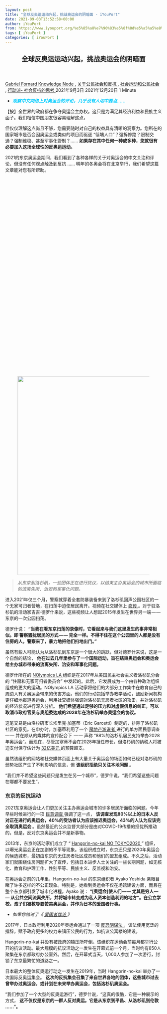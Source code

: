 ```yaml
---
layout: post
title: "全球反奥运运动兴起，挑战奥运会的阴暗面 - iYouPort"
date: 2021-09-03T13:52:58+00:00
author: iYouPort
from: https://www.iyouport.org/%e5%85%a8%e7%90%83%e5%8f%8d%e5%a5%a5%e8%bf%90%e8%bf%90%e5%8a%a8%e5%85%b4%e8%b5%b7%ef%bc%8c%e6%8c%91%e6%88%98%e5%a5%a5%e8%bf%90%e4%bc%9a%e7%9a%84%e9%98%b4%e6%9a%97%e9%9d%a2/
tags: [ iYouPort ]
categories: [ iYouPort ]
---
```


<article class="post-17168 post type-post status-publish format-standard has-post-thumbnail hentry category-knowledge-node category-45 category-32 category-33 tag-olympics tag-protest tag-resistance" id="post-17168">
 <header class="entry-header">
  <h1 class="entry-title">
   全球反奥运运动兴起，挑战奥运会的阴暗面
  </h1>
 </header>
 <div class="entry-meta">
  <span class="byline">
   <a href="https://www.iyouport.org/author/gabrielfornard/" rel="author" title="文章作者 Gabriel Fornard">
    Gabriel Fornard
   </a>
  </span>
  <span class="cat-links">
   <a href="https://www.iyouport.org/category/knowledge-node/" rel="category tag">
    Knowledge Node
   </a>
   ,
   <a href="https://www.iyouport.org/category/%e5%85%b3%e4%ba%8e%e5%85%ac%e6%b0%91%e7%a4%be%e4%bc%9a%e5%92%8c%e5%8f%8d%e6%8a%97/" rel="category tag">
    关于公民社会和反抗
   </a>
   ,
   <a href="https://www.iyouport.org/category/%e7%a4%be%e4%bc%9a%e8%bf%90%e5%8a%a8%e5%92%8c%e5%85%ac%e6%b0%91%e7%a4%be%e4%bc%9a/" rel="category tag">
    社会运动和公民社会
   </a>
   ,
   <a href="https://www.iyouport.org/category/%e8%a1%8c%e5%8a%a8%e6%b4%be-%e7%a4%be%e4%bc%9a%e5%8f%8d%e6%8a%97%e7%9a%84%e6%80%9d%e8%80%83/" rel="category tag">
    行动派- 社会反抗的思考
   </a>
  </span>
  <span class="published-on">
   <time class="entry-date published" datetime="2021-09-03T21:52:58+08:00">
    2021年9月3日
   </time>
   <time class="updated" datetime="2021-12-20T22:16:48+08:00">
    2021年12月20日
   </time>
  </span>
  <span class="word-count">
   1 Minute
  </span>
 </div>
 <div class="entry-content">
  <ul>
   <li>
    <span style="color: #00ccff;">
     <em>
      <strong>
       观察中文网络上对奥运会的评论，几乎没有人切中要点……
      </strong>
     </em>
    </span>
   </li>
  </ul>
  <p>
   【按】全世界的政府都在争夺奥运会主办权。这只是为满足其经济利益和民族主义面子。我们相信中国朋友很容易理解这点，
  </p>
  <p>
   但仅仅理解这点尚且不够，您需要随时对自己的权益具有清晰的洞察力。您所在的国家城市是否会因奥运会或类似的项目而驱逐 “低端人口”？强拆修路？限制交通？强制维稳、甚至军事化管制？……
   <strong>
    如果存在其中任何一种或多种，您就很有必要加入这场全球性的反奥运运动。
   </strong>
  </p>
  <p>
   2021的东京奥运会期间，我们看到了各种各样的关于对奥运会的中文关注和评论，但没有任何观点触及到反抗 …… 明年的冬奥会将在北京举行，我们希望这篇文章能对您有所帮助。
  </p>
  <div class="captioned-image-container">
   <figure>
    <a class="image-link image2 image2-638-728" href="https://i0.wp.com/cdn.substack.com/image/fetch/f_auto,q_auto:good,fl_progressive:steep/https%3A%2F%2Fbucketeer-e05bbc84-baa3-437e-9518-adb32be77984.s3.amazonaws.com%2Fpublic%2Fimages%2F76eead5d-bd26-482f-a177-99617c7b7b46_1067x638.png?ssl=1" rel="nofollow noopener" target="_blank">
     <img alt="" class="sizing-default aligncenter jetpack-lazy-image" data-attrs='{"src":"https://bucketeer-e05bbc84-baa3-437e-9518-adb32be77984.s3.amazonaws.com/public/images/76eead5d-bd26-482f-a177-99617c7b7b46_1067x638.png","fullscreen":null,"height":638,"width":1067,"resizeWidth":null,"bytes":null,"alt":null,"title":null,"type":null,"href":null}' data-lazy-src="https://i2.wp.com/cdn.substack.com/image/fetch/w_1100,c_limit,f_auto,q_auto:good,fl_progressive:steep/https%3A%2F%2Fbucketeer-e05bbc84-baa3-437e-9518-adb32be77984.s3.amazonaws.com%2Fpublic%2Fimages%2F76eead5d-bd26-482f-a177-99617c7b7b46_1067x638.png?resize=728%2C638&amp;is-pending-load=1#038;ssl=1" data-recalc-dims="1" height="638" src="https://i2.wp.com/cdn.substack.com/image/fetch/w_1100,c_limit,f_auto,q_auto:good,fl_progressive:steep/https%3A%2F%2Fbucketeer-e05bbc84-baa3-437e-9518-adb32be77984.s3.amazonaws.com%2Fpublic%2Fimages%2F76eead5d-bd26-482f-a177-99617c7b7b46_1067x638.png?resize=728%2C638&amp;ssl=1" srcset="data:image/gif;base64,R0lGODlhAQABAIAAAAAAAP///yH5BAEAAAAALAAAAAABAAEAAAIBRAA7" width="728"/>
     <noscript>
      <img alt="" class="sizing-default aligncenter" data-attrs='{"src":"https://bucketeer-e05bbc84-baa3-437e-9518-adb32be77984.s3.amazonaws.com/public/images/76eead5d-bd26-482f-a177-99617c7b7b46_1067x638.png","fullscreen":null,"height":638,"width":1067,"resizeWidth":null,"bytes":null,"alt":null,"title":null,"type":null,"href":null}' data-recalc-dims="1" height="638" src="https://i2.wp.com/cdn.substack.com/image/fetch/w_1100,c_limit,f_auto,q_auto:good,fl_progressive:steep/https%3A%2F%2Fbucketeer-e05bbc84-baa3-437e-9518-adb32be77984.s3.amazonaws.com%2Fpublic%2Fimages%2F76eead5d-bd26-482f-a177-99617c7b7b46_1067x638.png?resize=728%2C638&amp;ssl=1" width="728"/>
     </noscript>
    </a>
   </figure>
  </div>
  <blockquote>
   <p>
    <em>
     从东京到洛杉矶，一些团体正在进行抗议，以结束主办奥运会的城市所面临的流离失所、治安和军事化问题。
    </em>
   </p>
  </blockquote>
  <p>
   进入2021年仅三个月，警察就穿着全套防暴装备来到了洛杉矶回声公园社区的一个无家可归者营地，在扫荡中迫使居民离开。视频在社交媒体上
   <a href="https://www.latimes.com/california/story/2021-04-03/echo-park-lake-homeless-housing-los-angeles?_amp=true" rel="">
    疯传
   </a>
   。对于驻洛杉矶的活动家吉吉·德罗什来说，这些视频让人想起2015年发生在世界另一端 — — 东京的一次公园扫荡。
  </p>
  <p>
   德罗什说：
   <strong>
    “当我在看东京扫荡的录像时，它看起来与我们这里发生的事非常相似。即 警察骚扰居民的方式 — — 完全一样。不得不住在这个公园里的人都是没有住房的人，警察来了，暴力地把他们扫地出门。”
   </strong>
  </p>
  <p>
   虽然有些人可能认为从洛杉矶到东京是一个很大的跳跃，但对德罗什来说，这是一个自然的结论，
   <strong>
    他在过去几年里参与了一个国际运动，旨在结束奥运会和奥运会给主办城市带来的流离失所、治安和军事化问题。
   </strong>
  </p>
  <p>
   德罗什所在的
   <a href="https://nolympicsla.com/" rel="">
    NOlympics LA
   </a>
   组织是在2017年从美国民主社会主义者洛杉矶分会的 “住房和无家可归者委员会” 中发起的。此后，它发展成为一个由各种政治组织组成的更大的运动。NOlympics LA 活动家将他们的大部分工作集中在教育自己的周边人有关奥运会带来的伤害方面。他们的行动包括举办教学活动，鼓励新闻机构更仔细地报道奥运会，利用社交媒体强调对洛杉矶无房者社区的攻击，并对洛杉矶的经济状况进行深入分析。
   <strong>
    他们希望通过足够的压力和对虚假信息的纠正，可以取消市政府官员与奥组委达成的2028年在洛杉矶举办奥运会的协议。
   </strong>
  </p>
  <p>
   这笔交易是由洛杉矶市长埃里克·加塞蒂（Eric Garcetti）制定的，排除了洛杉矶社区的意见。在申办时，加塞蒂利用了一个
   <a href="https://nolympicsla.com/2019/12/16/the-feedback-loops-of-la-olympic-boosterism/" rel="">
    房地产游说者
   </a>
   进行的单方面民意调查 — — 并在顺从的媒体的宣传配合下  — — 声称 “88%的洛杉矶居民支持举办2028年奥运会”。而现在，尽管加塞蒂不会在2028年担任市长，但洛杉矶的纳税人将被迫支付保守估计为
   <a href="https://knock-la.com/las-next-budget-disaster-is-already-on-the-calendar-la-2028-56033e3d7d38/" rel="">
    32亿美元
   </a>
   的预算超支。
  </p>
  <p>
   虽然该组织的网站和社交媒体页面上有大量关于奥运会的场面如何已经对洛杉矶的弱势社区产生了不利影响的信息，但
   <strong>
    该组织拒绝只关注本地问题
   </strong>
   。
  </p>
  <p>
   “我们并不希望这些问题只是发生在另一个城市”，德罗什说，“我们希望这些问题在哪都不要发生”。
  </p>
  <h3>
   <strong>
    东京的反抗运动
   </strong>
  </h3>
  <p>
   2021东京奥运会让人们更加关注主办奥运会城市的许多居民所面临的问题。今年早些时候进行的一项
   <a href="https://www.asahi.com/ajw/articles/14351670" rel="">
    民意调查
   </a>
   强调了这一点，
   <strong>
    该调查发现80%以上的日本人反对正在进行的奥运会，40%的受访者认为应该推迟奥运会，43%的人认为应该完全取消奥运会
   </strong>
   。虽然最近的公众监督大部分是由对COVID-19传播的担忧所推动的，但是，反对东京奥运会并不是新事物。
  </p>
  <p>
   2013年，东京的活动家们成立了 “
   <a href="https://olympicswatch.org/tag/hangorin-no-kai/" rel="">
    Hangorin-no-kai NO TOKYO2020
   </a>
   ” 组织，以曝光奥运会正在加剧的不平等现象。该组织成立时，东京还只是2020年奥运会的候选城市，最初由东京的无住房者社区成员和他们的盟友组成。不久之后，活动家们就围绕住房问题扩大了宣传，包括日本进步人士关注的一些长期问题，如无核化、教育和护理工作、性别平等、民族主义、反监视和治安。
  </p>
  <p>
   在奥运会之前的几年里，Hangorin-no-kai 的东京组织者 Ayako Yoshida 亲眼目睹了许多这样的不公正现象。特别是，她看到奥运会不仅在场馆建设方面，而且在整个东京都引发了城市化进程。Ayako 说：
   <strong>
    “[奥运会]使人们 — — 尤其是穷人 — — 从公共空间流离失所，并将城市转变成为私人资本创造利润的地方”。在公立学校，孩子们被教导要赞美奥运会，并作为日本的爱国者行事。
   </strong>
  </p>
  <ul>
   <li>
    <em>
     如果您错过了《
     <a href="https://iyouport.substack.com/p/6d2" rel="">
      爱国者悖论
     </a>
     》
    </em>
   </li>
  </ul>
  <p>
   2017年，日本政府利用2020年奥运会通过了一项
   <a href="https://www.bbc.com/news/world-asia-40283730" rel="">
    反恐阴谋法
   </a>
   ，该法使用宽泛的措辞，赋予政府更多的权力来镇压公民的行为，如抗议公寓楼的建设。
  </p>
  <p>
   Hangorin-no-kai 并没有被政府的镇压所吓倒。该组织在运动会前每月都举行公开的抗议活动。最大规模的抗议活动之一发生在开幕式前一个月，当时约有850人聚集在东京都政府办公室外。然后，在开幕式当天，1,000人参加了一次游行，封锁了东京最繁忙的道路之一。
  </p>
  <p>
   日本最大的整体反奥运行动之一发生在2019年，当时 Hangorin-no-kai 举办了一次国际反奥运集会。
   <strong>
    这次的反抗集会召集了来自世界各地的团体，这些城市过去曾举办过奥运会，或计划在未来举办奥运会，包括洛杉矶奥运会。
   </strong>
  </p>
  <p>
   “我们参加了一个大型的反奥运游行”，德罗什说，“这真的很酷，它是一种展示的方式，
   <strong>
    这不仅仅是东京的一群人反对奥运。它是从东京到平昌、从洛杉矶到伦敦 ……”。
   </strong>
  </p>
  <div class="captioned-image-container">
   <figure>
    <a class="image-link image2 image2-801-728" href="https://i0.wp.com/cdn.substack.com/image/fetch/f_auto,q_auto:good,fl_progressive:steep/https%3A%2F%2Fbucketeer-e05bbc84-baa3-437e-9518-adb32be77984.s3.amazonaws.com%2Fpublic%2Fimages%2Fbc1862cd-665d-4805-ac98-739122e85809_1067x801.png?ssl=1" rel="nofollow noopener" target="_blank">
     <img alt="" class="sizing-default aligncenter jetpack-lazy-image" data-attrs='{"src":"https://bucketeer-e05bbc84-baa3-437e-9518-adb32be77984.s3.amazonaws.com/public/images/bc1862cd-665d-4805-ac98-739122e85809_1067x801.png","fullscreen":null,"height":801,"width":1067,"resizeWidth":null,"bytes":null,"alt":null,"title":null,"type":null,"href":null}' data-lazy-src="https://i0.wp.com/cdn.substack.com/image/fetch/w_1100,c_limit,f_auto,q_auto:good,fl_progressive:steep/https%3A%2F%2Fbucketeer-e05bbc84-baa3-437e-9518-adb32be77984.s3.amazonaws.com%2Fpublic%2Fimages%2Fbc1862cd-665d-4805-ac98-739122e85809_1067x801.png?resize=728%2C801&amp;is-pending-load=1#038;ssl=1" data-recalc-dims="1" height="801" src="https://i0.wp.com/cdn.substack.com/image/fetch/w_1100,c_limit,f_auto,q_auto:good,fl_progressive:steep/https%3A%2F%2Fbucketeer-e05bbc84-baa3-437e-9518-adb32be77984.s3.amazonaws.com%2Fpublic%2Fimages%2Fbc1862cd-665d-4805-ac98-739122e85809_1067x801.png?resize=728%2C801&amp;ssl=1" srcset="data:image/gif;base64,R0lGODlhAQABAIAAAAAAAP///yH5BAEAAAAALAAAAAABAAEAAAIBRAA7" width="728"/>
     <noscript>
      <img alt="" class="sizing-default aligncenter" data-attrs='{"src":"https://bucketeer-e05bbc84-baa3-437e-9518-adb32be77984.s3.amazonaws.com/public/images/bc1862cd-665d-4805-ac98-739122e85809_1067x801.png","fullscreen":null,"height":801,"width":1067,"resizeWidth":null,"bytes":null,"alt":null,"title":null,"type":null,"href":null}' data-recalc-dims="1" height="801" src="https://i0.wp.com/cdn.substack.com/image/fetch/w_1100,c_limit,f_auto,q_auto:good,fl_progressive:steep/https%3A%2F%2Fbucketeer-e05bbc84-baa3-437e-9518-adb32be77984.s3.amazonaws.com%2Fpublic%2Fimages%2Fbc1862cd-665d-4805-ac98-739122e85809_1067x801.png?resize=728%2C801&amp;ssl=1" width="728"/>
     </noscript>
    </a>
    <figcaption class="image-caption">
     NOlympics LA members lay remembrance tiles outside UCLA’s Jackie Robinson Stadium to honor victims of police violence, November 2020. (Facebook/NOlympics LA)
    </figcaption>
   </figure>
  </div>
  <h3>
   <strong>
    一段伤害的历史
   </strong>
  </h3>
  <p>
   最近的反抗运动正试图挑战奥运会的阴暗面，而奥运会的历史由来已久，而且往往未被充分证实。奥运会的创始人皮埃尔·德·顾拜旦（Baron Pierre de Coubertin）是一位法国贵族，他有种族主义和厌恶女性的观点，这些观点 — — 加上他对民族主义和帝国主义的支持  — — 在奥运会存在的整个过程中塑造了奥运文化。
  </p>
  <p>
   美国奥运足球运动员朱尔斯·博伊科夫（Jules Boykoff）在2013年为《希尔斯伯勒新闻时报》撰写的
   <a href="https://pamplinmedia.com/ht/118-hillsboro-tribune-opinion/127959-dazzling-olympic-performances-mask-hyper-consumerism-of-the-games" rel="">
    一篇文章
   </a>
   中谈到了这段历史：
  </p>
  <p>
   <em>
    “斜坡、溜冰场和半管式滑道上令人眼花缭乱的运动能力不应该蒙蔽我们的批判性思考。今天，运动会可以被正确地描述为涓涓细流的经济与企业资本主义超商业化传送带上华美的运动荷尔蒙的相遇”。
   </em>
  </p>
  <p>
   <strong>
    从围绕东京奥运会的一些较大的媒体争议中，可以看到奥运会组委会的政治中的大部分厌女症和种族主义。
   </strong>
   例如，当田径明星沙卡里·理查森 (Sha’Carri Richardson) 因在母亲去世后吸食大麻而
   <a href="https://www.nytimes.com/2021/07/01/sports/olympics/shacarri-richardson-suspended-marijuana.html" rel="">
    被停赛
   </a>
   并受到公开指责时，许多人感到非常愤怒。理查森的故事使许多人开始质疑对奥林匹克运动员的期望，以及种族主义和厌女症在增加对理查森的审查方面可能发挥的作用。
   <strong>
    国际奥委会通常以更高的标准来要求黑人女性，同时对她们的行为、她们的自然头发、她们的睾丸激素水平以及其他部分，
    <a href="https://www.refinery29.com/en-us/2021/07/10562439/olympics-racist-history-black-women-shacarri-richardson" rel="">
     以过度的和种族主义的标准进行监督
    </a>
    。
   </strong>
  </p>
  <p>
   与理查森的停赛形成鲜明对比的是，美国击剑运动员阿伦·哈季奇（Alen Hadzic）在
   <a href="https://www.buzzfeednews.com/article/briannasacks/olympics-fencers-safesport-abuse" rel="">
    被指控
   </a>
   性侵犯后依然参加了奥运会。选择哈季奇参加比赛的体育联合会已经制定了一个计划，让他远离女性，远离奥运村，
   <strong>
    但这只是为了让他能够保持自己的位置。
   </strong>
  </p>
  <p>
   虽然这些问题可能无法让观众更全面地了解奥运会是如何系统性地伤害主办城市的，但它们为批评奥运会这个机构打开了大门。德罗什谈到围绕 理查森和哈季奇的争议如何使人们更容易在谈话中提出更多的系统性问题。
  </p>
  <p>
   “我们发现，这是一个很好的开端，可以告诉人们 ‘是的，你所谈论的事情真的很混乱。在比赛开始前，你都不能抽一次大麻，这真的很糟糕’”，德罗什说，“这些是问题，但它比你想象的还要更加深远。”
  </p>
  <p>
   洛杉矶奥运会最近在他们的网站上发布了一个大纲，以便任何人都能在自己的圈子和社区更好地讨论奥运会的危害。虽然他们在洛杉矶没有安排任何即将到来的行动，但他们一直在利用东京奥运会的宣传，与媒体对话并在社交媒体上分享信息。
  </p>
  <p>
   “奥运会给主办城市的地方预算带来了巨大的压力，使民主政府进程崩溃，并破坏了环境”，Ayako 说，
   <strong>
    “然而，最终牺牲的将是普通老百姓，他们往往是穷人或处于社会中最脆弱的位置”
   </strong>
   。⚪️
  </p>
  <p>
   <a href="https://wagingnonviolence.org/2021/08/anti-olympics-movement-tokyo-nolympics/" rel="">
    A global anti-Olympics movement rises to challenge the games’ darker side
   </a>
  </p>
  <div id="atatags-1611829871-61c13175641f6">
  </div>
  <div class="sharedaddy sd-sharing-enabled">
   <div class="robots-nocontent sd-block sd-social sd-social-icon sd-sharing">
    <h3 class="sd-title">
     共享此文章：
    </h3>
    <div class="sd-content">
     <ul>
      <li class="share-twitter">
       <a class="share-twitter sd-button share-icon no-text" data-shared="sharing-twitter-17168" href="https://www.iyouport.org/%e5%85%a8%e7%90%83%e5%8f%8d%e5%a5%a5%e8%bf%90%e8%bf%90%e5%8a%a8%e5%85%b4%e8%b5%b7%ef%bc%8c%e6%8c%91%e6%88%98%e5%a5%a5%e8%bf%90%e4%bc%9a%e7%9a%84%e9%98%b4%e6%9a%97%e9%9d%a2/?share=twitter" rel="nofollow noopener noreferrer" target="_blank" title="点击分享到Twitter">
        <span>
        </span>
        <span class="sharing-screen-reader-text">
         点击分享到Twitter（在新窗口中打开）
        </span>
       </a>
      </li>
      <li class="share-facebook">
       <a class="share-facebook sd-button share-icon no-text" data-shared="sharing-facebook-17168" href="https://www.iyouport.org/%e5%85%a8%e7%90%83%e5%8f%8d%e5%a5%a5%e8%bf%90%e8%bf%90%e5%8a%a8%e5%85%b4%e8%b5%b7%ef%bc%8c%e6%8c%91%e6%88%98%e5%a5%a5%e8%bf%90%e4%bc%9a%e7%9a%84%e9%98%b4%e6%9a%97%e9%9d%a2/?share=facebook" rel="nofollow noopener noreferrer" target="_blank" title="点击分享到 Facebook ">
        <span>
        </span>
        <span class="sharing-screen-reader-text">
         点击分享到 Facebook （在新窗口中打开）
        </span>
       </a>
      </li>
      <li class="share-end">
      </li>
     </ul>
    </div>
   </div>
  </div>
  <div class="sharedaddy sd-block sd-like jetpack-likes-widget-wrapper jetpack-likes-widget-unloaded" data-name="like-post-frame-161182987-17168-61c13175648a6" data-src="https://widgets.wp.com/likes/#blog_id=161182987&amp;post_id=17168&amp;origin=www.iyouport.org&amp;obj_id=161182987-17168-61c13175648a6" data-title="点赞或转载" id="like-post-wrapper-161182987-17168-61c13175648a6">
   <h3 class="sd-title">
    赞过：
   </h3>
   <div class="likes-widget-placeholder post-likes-widget-placeholder" style="height: 55px;">
    <span class="button">
     <span>
      赞
     </span>
    </span>
    <span class="loading">
     正在加载……
    </span>
   </div>
   <span class="sd-text-color">
   </span>
   <a class="sd-link-color">
   </a>
  </div>
  <div class="jp-relatedposts" id="jp-relatedposts">
   <h3 class="jp-relatedposts-headline">
    <em>
     相关
    </em>
   </h3>
  </div>
 </div>
 <div class="entry-footer">
  <ul class="post-tags light-text">
   <li>
    Tagged
   </li>
   <li>
    <a href="https://www.iyouport.org/tag/olympics/" rel="tag">
     Olympics
    </a>
   </li>
   <li>
    <a href="https://www.iyouport.org/tag/protest/" rel="tag">
     protest
    </a>
   </li>
   <li>
    <a href="https://www.iyouport.org/tag/resistance/" rel="tag">
     Resistance
    </a>
   </li>
  </ul>
 </div>
 <div class="entry-author-wrapper">
  <div class="site-posted-on">
   <strong>
    Published
   </strong>
   <time class="entry-date published" datetime="2021-09-03T21:52:58+08:00">
    2021年9月3日
   </time>
   <time class="updated" datetime="2021-12-20T22:16:48+08:00">
    2021年12月20日
   </time>
  </div>
 </div>
</article>

